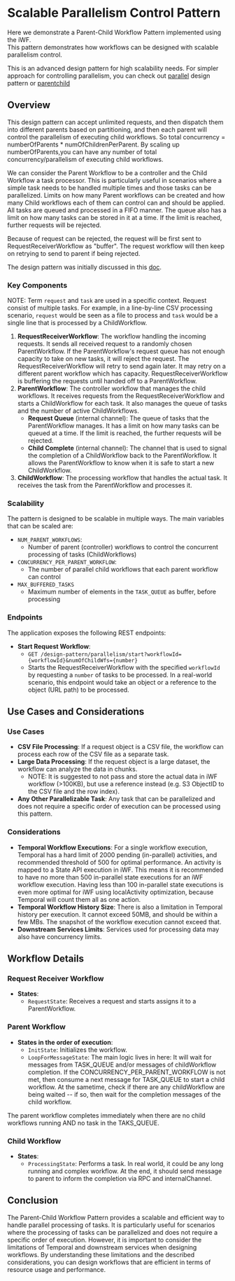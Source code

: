 # Scalable Parallelism Control Pattern

Here we demonstrate a Parent-Child Workflow Pattern implemented using the iWF.</br>
This pattern demonstrates how workflows can be designed with scalable parallelism control.

This is an advanced design pattern for high scalability needs. For simpler approach for controlling parallelism, you can check out [parallel](../parallel) design pattern or [parentchild](../parentchild)

## Overview

This design pattern can accept unlimited requests, and then dispatch them into different parents based on partitioning, and then each parent will control the parallelism of executing child workflows. So total concurrency = numberOfParents * numOfChildrenPerParent. By scaling up numberOfParents,you can have any number of total concurrency/parallelism of executing child workflows. 

We can consider the Parent Workflow to be a controller and the Child Workflow a task processor. This is particularly useful in scenarios where a simple task needs to be handled multiple times and those tasks can be parallelized. Limits on how many Parent workflows can be created and how many Child workflows each of them can control can and should be applied. All tasks are queued and processed in a FIFO manner. The queue also has a limit on how many tasks can be stored in it at a time. If the limit is reached, further requests will be rejected.

Because of request can be rejected, the request will be first sent to RequestReceiverWorkflow as "buffer". The request workflow will then keep on retrying to send to parent if being rejected.

The design pattern was initially discussed in this [doc](https://docs.google.com/document/d/1GfNcCRfUjPk8DPb_OENdgPJ6g7vEqXsQ0tZ7CQILLzc).

### Key Components

NOTE: Term `request` and `task` are used in a specific context. Request consist of multiple tasks. For example, in a line-by-line CSV processing scenario, `request` would be seen as a file to process and `task` would be a single line that is processed by a ChildWorkflow.

1. **RequestReceiverWorkflow**: The workflow handling the incoming requests. It sends all received request to a randomly chosen ParentWorkflow. If the ParentWorkflow's request queue has not enough capacity to take on new tasks, it will reject the request. The RequestReceiverWorkflow will retry to send again later. It may retry on a different parent workflow which has capacity. RequestReceiverWorkflow is buffering the requests until handed off to a ParentWorkflow.
2. **ParentWorkflow**: The controller workflow that manages the child workflows. It receives requests from the RequestReceiverWorkflow and starts a ChildWorkflow for each task. It also manages the queue of tasks and the number of active ChildWorkflows.
    - **Request Queue** (internal channel): The queue of tasks that the ParentWorkflow manages. It has a limit on how many tasks can be queued at a time. If the limit is reached, the further requests will be rejected.
    - **Child Complete** (internal channel): The channel that is used to signal the completion of a ChildWorkflow back to the ParentWorkflow. It allows the ParentWorkflow to know when it is safe to start a new ChildWorkflow.
3. **ChildWorkflow**: The processing workflow that handles the actual task. It receives the task from the ParentWorkflow and processes it.

### Scalability

The pattern is designed to be scalable in multiple ways. The main variables that can be scaled are:
- `NUM_PARENT_WORKFLOWS`:
  - Number of parent (controller) workflows to control the concurrent processing of tasks (ChildWorkflows)
- `CONCURRENCY_PER_PARENT_WORKFLOW`:
  - The number of parallel child workflows that each parent workflow can control
- `MAX_BUFFERED_TASKS`
  - Maximum number of elements in the `TASK_QUEUE` as buffer, before processing

### Endpoints

The application exposes the following REST endpoints:

- **Start Request Workflow**:
    - `GET /design-pattern/parallelism/start?workflowId={workflowId}&numOfChildWfs={number}`
    - Starts the RequestReceiverWorkflow with the specified `workflowId` by requesting a `number` of tasks to be processed. In a real-world scenario, this endpoint would take an object or a reference to the object (URL path) to be processed.

## Use Cases and Considerations

### **Use Cases**

- **CSV File Processing**: If a request object is a CSV file, the workflow can process each row of the CSV file as a separate task.
- **Large Data Processing**: If the request object is a large dataset, the workflow can analyze the data in chunks. 
  - NOTE: It is suggested to not pass and store the actual data in iWF workflow (>100KB), but use a reference instead (e.g. S3 ObjectID to the CSV file and the row index).
- **Any Other Parallelizable Task**: Any task that can be parallelized and does not require a specific order of execution can be processed using this pattern.

### **Considerations**

- **Temporal Workflow Executions**: For a single workflow execution, Temporal has a hard limit of 2000 pending (in-parallel) activities, and recommended threshold of 500 for optimal performance. An activity is mapped to a State API execution in iWF. This means it is recommended to have no more than 500 in-parallel state executions for an iWF workflow execution. Having less than 100 in-parallel state executions is even more optimal for iWF using localActivity optimization, because Temporal will count them all as one action.
- **Temporal Workflow History Size**: There is also a limitation in Temporal history per execution. It cannot exceed 50MB, and should be within a few MBs. The snapshot of the workflow execution cannot exceed that.
- **Downstream Services Limits**: Services used for processing data may also have concurrency limits.

## Workflow Details

### Request Receiver Workflow

- **States**:
    - `RequestState`: Receives a request and starts assigns it to a ParentWorkflow.

### Parent Workflow

- **States in the order of execution**:
    - `InitState`: Initializes the workflow.
    - `LoopForMessageState`: The main logic lives in here: It will wait for messages from TASK_QUEUE and/or messages of childWorkflow completion. If the CONCURRENCY_PER_PARENT_WORKFLOW is not met, then consume a next message for TASK_QUEUE to start a child workflow. At the sametime, check if there are any childWorkflow are being waited -- if so, then wait for the completion messages of the child workflow. 

The parent workflow completes immediately when there are no child workflows running AND no task in the TAKS_QUEUE.

### Child Workflow

- **States**:
    - `ProcessingState`: Performs a task. In real world, it could be any long running and complex workflow. At the end, it should send message to parent to inform the completion via RPC and internalChannel.

## Conclusion

The Parent-Child Workflow Pattern provides a scalable and efficient way to handle parallel processing of tasks. It is particularly useful for scenarios where the processing of tasks can be parallelized and does not require a specific order of execution. However, it is important to consider the limitations of Temporal and downstream services when designing workflows. By understanding these limitations and the described considerations, you can design workflows that are efficient in terms of resource usage and performance.
